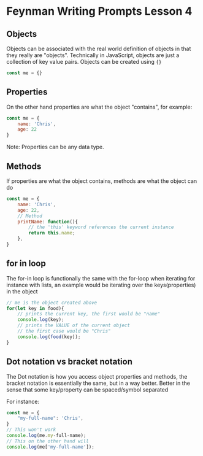 # Feynman Writing Prompts Lesson 4

## Objects

Objects can be associated with the real world definition of objects in that they really are "objects". Technically in JavaScript, objects are just a collection of key value pairs. Objects can be created using `{}`

```javascript 
const me = {}
```

## Properties

On the other hand properties are what the object "contains", for example:

```javascript
const me = {
	name: 'Chris',
	age: 22
}
```
Note: Properties can be any data type.

## Methods

If properties are what the object contains, methods are what the object can do
```javascript
const me = {
	name: 'Chris',
	age: 22,
	// Method
	printName: function(){
		// the 'this' keyword references the current instance
		return this.name;
	},
}
```

## for in loop

The for-in loop is functionally the same with the for-loop when iterating for instance with lists, an example would be iterating over the keys(properties) in the object

```javascript
// me is the object created above
for(let key in food){
	// prints the current key, the first would be "name"
	console.log(key); 
	// prints the VALUE of the current object
	// the first case would be "Chris"
	console.log(food(key));
}
```

## Dot notation vs bracket notation

The Dot notation is how you access object properties and methods, the bracket notation is essentially the same, but in a way better. Better in the sense that some key/property can be spaced/symbol separated

For instance:

```javascript
const me = {
	"my-full-name": 'Chris',
}
// This won't work
console.log(me.my-full-name);
// This on the other hand will
console.log(me['my-full-name']);
```
